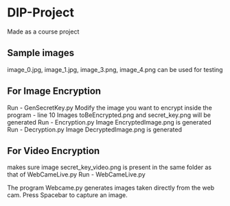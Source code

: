 # DIP-Project
Made as a course project

## Sample images 
image_0.jpg, image_1.jpg, image_3.png, image_4.png can be used for testing
 
## For Image Encryption
  Run - GenSecretKey.py
    Modify the image you want to encrypt inside the program - line 10
    Images toBeEncrypted.png and secret_key.png will be generated
  Run - Encryption.py
    Image EncryptedImage.png is generated
  Run - Decryption.py
    Image DecryptedImage.png is generated
    
## For Video Encryption 
  makes sure image secret_key_video.png is present in the same folder as that of WebCameLive.py
  Run - WebCameLive.py
  
The program Webcame.py generates images taken directly from the web cam. Press Spacebar to capture an image.
